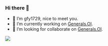 ### Hi there 👋

- 💬 I’m gfy1729, nice to meet you.
- 🔭 I’m currently working on [Generals.OI](github.com/Generals-OI/Generals.OI).
- 👀 I’m looking for collaborate on [Generals.OI](github.com/Generals-OI/Generals.OI).

![](https://skillicons.dev/icons?i=cpp,md,latex,cmake,qt,github,git)
